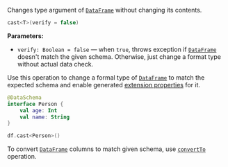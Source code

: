[//]: # (title: cast)
<!---IMPORT org.jetbrains.kotlinx.dataframe.samples.api.Modify-->

Changes type argument of [`DataFrame`](DataFrame.md) without changing its contents.

```kotlin
cast<T>(verify = false)
```

**Parameters:**
* `verify: Boolean = false` —
  when `true`, throws exception if [`DataFrame`](DataFrame.md) doesn't match the given schema. 
Otherwise, just change a format type without actual data check.

Use this operation to change a formal type of [`DataFrame`](DataFrame.md)
to match the expected schema and enable generated [extension properties](extensionPropertiesApi.md) for it.

```kotlin
@DataSchema
interface Person {
    val age: Int
    val name: String
}

df.cast<Person>()
```

To convert [`DataFrame`](DataFrame.md) columns to match given schema, use [`convertTo`](convertTo.md) operation.
